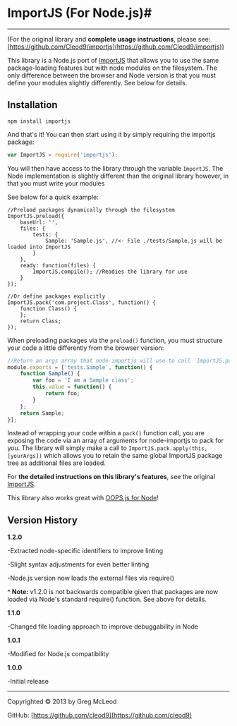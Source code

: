 # ImportJS (For Node.js)#

----------

(For the original library and **complete usage instructions**, please see: [https://github.com/Cleod9/importjs](https://github.com/Cleod9/importjs))

This library is a Node.js port of [ImportJS](https://github.com/Cleod9/importjs) that allows you to use the same package-loading features but with node modules on the filesystem. The only difference between the browser and Node version is that you must define your modules slightly differently. See below for details.

## Installation ##

```
npm install importjs
```
And that's it! You can then start using it by simply requiring the importjs package:

```javascript
var ImportJS = require('importjs');
```

You will then have access to the library through the variable `ImportJS`. The Node implementation is slightly different than the original library however, in that you must write your modules

See below for a quick example:

```
//Preload packages dynamically through the filesystem
ImportJS.preload({
	baseUrl: '',
	files: {
		tests: {
			Sample: 'Sample.js', //<- File ./tests/Sample.js will be loaded into ImportJS
		}
	},
	ready: function(files) {
		ImportJS.compile(); //Readies the library for use
	}
});

//Or define packages explicitly
ImportJS.pack('com.project.Class', function() {
	function Class() { 
	};
	return Class;
});
```
When preloading packages via the `preload()` function, you must structure your code a little differently from the browser version:

```javascript
//Return an args array that node-importjs will use to call `ImportJS.pack` once the code is ready to be compiled.
module.exports = ['tests.Sample', function() {
	function Sample() { 
		var foo = 'I am a Sample class';
		this.value = function() {
			return foo;
		}
	};
	return Sample;
}];
```
Instead of wrapping your code within a `pack()` function call, you are exposing the code via an array of arguments for node-importjs to pack for you. The library will simply make a call to `ImportJS.pack.apply(this, [yourArgs])` which allows you to retain the same global ImportJS package tree as additional files are loaded.


For **the detailed instructions on this library's features**, see the original [ImportJS](https://github.com/Cleod9/importjs).

This library also works great with [OOPS.js for Node](https://github.com/Cleod9/node-oopsjs)!


## Version History ##

**1.2.0**

-Extracted node-specific identifiers to improve linting

-Slight syntax adjustments for even better linting

-Node.js version now loads the external files via require()

**^ Note:** v1.2.0 is not backwards compatible given that packages are now loaded via Node's standard require() function. See above for details. 

**1.1.0**

-Changed file loading approach to improve debuggability in Node

**1.0.1**

-Modified for Node.js compatibility

**1.0.0**

-Initial release

----------

Copyrighted © 2013 by Greg McLeod

GitHub: [https://github.com/cleod9](https://github.com/cleod9)